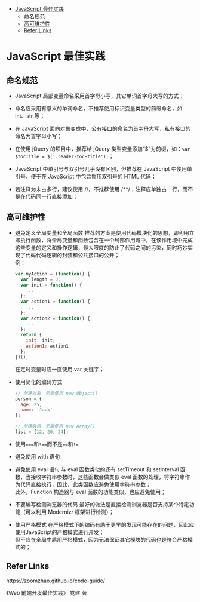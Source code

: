- [JavaScript 最佳实践](#javascript-%E6%9C%80%E4%BD%B3%E5%AE%9E%E8%B7%B5)
  - [命名规范](#%E5%91%BD%E5%90%8D%E8%A7%84%E8%8C%83)
  - [高可维护性](#%E9%AB%98%E5%8F%AF%E7%BB%B4%E6%8A%A4%E6%80%A7)
  - [Refer Links](#refer-links)

# JavaScript 最佳实践

## 命名规范

- JavaScript 局部变量命名采用首字母小写，其它单词首字母大写的方式；

- 命名应采用有意义的单词命名，不推荐使用标识变量类型的前缀命名，如 int、str 等；

- 在 JavaScript 面向对象变成中，公有接口的命名为首字母大写，私有接口的命名为首字母小写；

- 在使用 jQuery 的项目中，推荐给 jQuery 类型变量添加“$”为前缀，如：`var $tocTitle = $('.reader-toc-title');`；

- JavaScript 中单引号与双引号几乎没有区别，但推荐在 JavaScript 中使用单引号，便于在 JavaScript 中包含惯用双引号的 HTML 代码；

- 若注释为未占多行，建议使用 //，不推荐使用 /**/；注释应单独占一行，而不是在代码同一行直接添加；

## 高可维护性

- 避免定义全局变量和全局函数
  推荐的方案是使用代码模块化的思想，即利用立即执行函数，将全局变量和函数包含在一个局部作用域中，在该作用域中完成这些变量的定义和操作逻辑，最大限度的防止了代码之间的污染，同时巧妙实现了代码代码逻辑的封装和公共接口的公开；   
  例：
  ```javascript
  var myAction = (function() {
    var length = 0;
    var init = function() {
      ...
    };
    var action1 = function() {
      ...
    };
    var action2 = function() {
      ...
    };
    return {
      init: init,
      action1: action1
    };
  })();
  ```
  在定时变量时应一直使用 var 关键字；

- 使用简化的编码方式
  ```javascript
  // 创建对象，无需使用 new Object()
  person = {
    age: 25,
    name: 'Jack'
  };

  // 创建数组，无需使用 new Array()
  list = [12, 20, 24];
  ```

- 使用`===`和`!==`而不是`==`和`!=`

- 避免使用 with 语句

- 避免使用 eval 语句
  与 eval 函数类似的还有 setTimeout 和 setInterval 函数，当接收字符串参数时，这些函数会做类似 eval 函数的处理，将字符串作为代码直接执行，因此，此类函数应避免使用字符串参数；   
  此外，Function 构造器与 eval 函数的功能类似，也应避免使用；

- 不要编写检测浏览器的代码
  最好的做法是直接检测浏览器是否支持某个特定功能（可以利用 Modernizr 框架进行检测）；

- 使用严格模式
  在严格模式下的编码有助于更早的发现可能存在的问题，因此应使用JavaScript的严格模式进行开发；   
  但不应在全局中启用严格模式，因为无法保证其它模块的代码也是符合严格模式的；

## Refer Links
https://zoomzhao.github.io/code-guide/

《Web 前端开发最佳实践》 党建 著